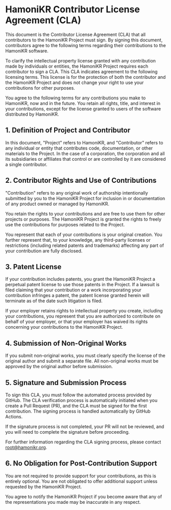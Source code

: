 # HamoniKR Contributor License Agreement (CLA)

This document is the Contributor License Agreement (CLA) that all contributors to the HamoniKR Project must sign. By signing this document, contributors agree to the following terms regarding their contributions to the HamoniKR software.

To clarify the intellectual property license granted with any contribution made by individuals or entities, the HamoniKR Project requires each contributor to sign a CLA. This CLA indicates agreement to the following licensing terms. This license is for the protection of both the contributor and the HamoniKR Project and does not change your right to use your contributions for other purposes.

You agree to the following terms for any contributions you make to HamoniKR, now and in the future. You retain all rights, title, and interest in your contributions, except for the license granted to users of the software distributed by HamoniKR.

## 1. Definition of Project and Contributor

In this document, "Project" refers to HamoniKR, and "Contributor" refers to any individual or entity that contributes code, documentation, or other materials to the Project. In the case of a corporation, the corporation and all its subsidiaries or affiliates that control or are controlled by it are considered a single contributor.

## 2. Contributor Rights and Use of Contributions

"Contribution" refers to any original work of authorship intentionally submitted by you to the HamoniKR Project for inclusion in or documentation of any product owned or managed by HamoniKR.

You retain the rights to your contributions and are free to use them for other projects or purposes. The HamoniKR Project is granted the rights to freely use the contributions for purposes related to the Project.

You represent that each of your contributions is your original creation. You further represent that, to your knowledge, any third-party licenses or restrictions (including related patents and trademarks) affecting any part of your contribution are fully disclosed.

## 3. Patent License

If your contribution includes patents, you grant the HamoniKR Project a perpetual patent license to use those patents in the Project. If a lawsuit is filed claiming that your contribution or a work incorporating your contribution infringes a patent, the patent license granted herein will terminate as of the date such litigation is filed.

If your employer retains rights to intellectual property you create, including your contributions, you represent that you are authorized to contribute on behalf of your employer, or that your employer has waived its rights concerning your contributions to the HamoniKR Project.

## 4. Submission of Non-Original Works

If you submit non-original works, you must clearly specify the license of the original author and submit a separate file. All non-original works must be approved by the original author before submission.

## 5. Signature and Submission Process

To sign this CLA, you must follow the automated process provided by GitHub. The CLA verification process is automatically initiated when you create a Pull Request (PR), and the CLA must be signed for the first contribution. The signing process is handled automatically by GitHub Actions.

If the signature process is not completed, your PR will not be reviewed, and you will need to complete the signature before proceeding.

For further information regarding the CLA signing process, please contact root@hamonikr.org.

## 6. No Obligation for Post-Contribution Support

You are not required to provide support for your contributions, as this is entirely optional. You are not obligated to offer additional support unless requested by the HamoniKR Project.

You agree to notify the HamoniKR Project if you become aware that any of the representations you made may be inaccurate in any respect.